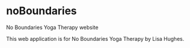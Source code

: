 # noBoundaries
No Boundaries Yoga Therapy website

This web application is for No Boundaries Yoga Therapy by Lisa Hughes.

